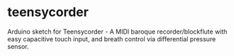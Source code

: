 # teensycorder
Arduino sketch for Teensycorder - A MIDI baroque recorder/blockflute with easy capacitive touch input, and breath control via differential pressure sensor.
